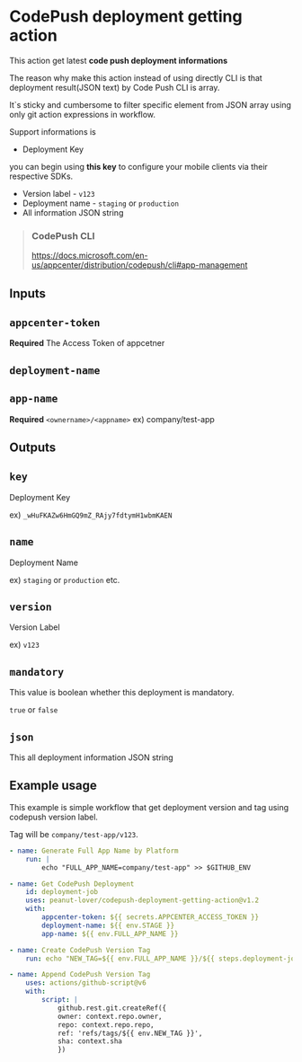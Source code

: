 # CodePush deployment getting action

This action get latest **code push deployment informations**

The reason why make this action instead of using directly CLI is that deployment result(JSON text) by Code Push CLI is array.

It`s sticky and cumbersome to filter specific element from JSON array using only git action expressions in workflow.

Support informations is

- Deployment Key

you can begin using **this key** to configure your mobile clients via their respective SDKs.

- Version label - `v123`
- Deployment name - `staging` or `production`
- All information JSON string

> ### CodePush CLI
>
> https://docs.microsoft.com/en-us/appcenter/distribution/codepush/cli#app-management

## Inputs

## `appcenter-token`

**Required** The Access Token of appcetner

## `deployment-name`

## `app-name`

**Required** `<ownername>/<appname>` ex) company/test-app

## Outputs

## `key`

Deployment Key

ex) `_wHuFKAZw6HmGQ9mZ_RAjy7fdtymH1wbmKAEN`

## `name`

Deployment Name

ex) `staging` or `production` etc.

## `version`

Version Label

ex) `v123`

## `mandatory`

This value is boolean whether this deployment is mandatory.

`true` or `false`

## `json`

This all deployment information JSON string

## Example usage

This example is simple workflow that get deployment version and tag using codepush version label.

Tag will be `company/test-app/v123`.

```yaml
- name: Generate Full App Name by Platform
    run: |
        echo "FULL_APP_NAME=company/test-app" >> $GITHUB_ENV

- name: Get CodePush Deployment
    id: deployment-job
    uses: peanut-lover/codepush-deployment-getting-action@v1.2
    with:
        appcenter-token: ${{ secrets.APPCENTER_ACCESS_TOKEN }}
        deployment-name: ${{ env.STAGE }}
        app-name: ${{ env.FULL_APP_NAME }}

- name: Create CodePush Version Tag
    run: echo "NEW_TAG=${{ env.FULL_APP_NAME }}/${{ steps.deployment-job.outputs.name }}/${{ steps.deployment-job.outputs.version }}" >> $GITHUB_ENV

- name: Append CodePush Version Tag
    uses: actions/github-script@v6
    with:
        script: |
            github.rest.git.createRef({
            owner: context.repo.owner,
            repo: context.repo.repo,
            ref: 'refs/tags/${{ env.NEW_TAG }}',
            sha: context.sha
            })
```
